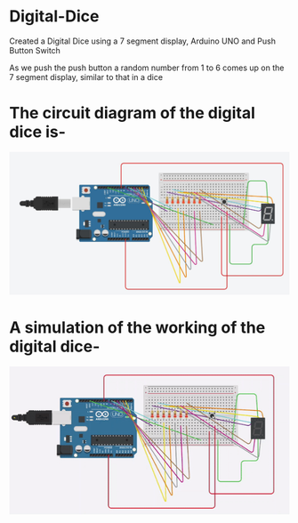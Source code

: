 # Digital-Dice

Created a Digital Dice using a 7 segment display, Arduino UNO and Push Button Switch

As we push the push button a random number from 1 to 6 comes up on the 7 segment display, similar to that in a dice


# The circuit diagram of the digital dice is- 
![jpg1](Resources/DigitalDiceCkt.JPG)

# A simulation of the working of the digital dice-
![gif1](Resources/DigitalDicegif.gif)
